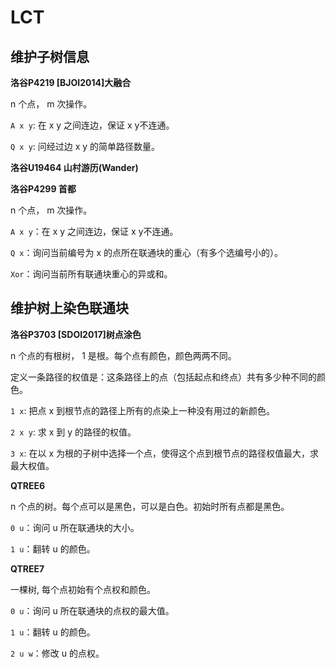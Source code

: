 # LCT

## 维护子树信息

**洛谷P4219 [BJOI2014]大融合**

n 个点， m 次操作。

`A x y`: 在 x y 之间连边，保证 x y不连通。

`Q x y`: 问经过边 x y 的简单路径数量。

**洛谷U19464 山村游历(Wander)** 

**洛谷P4299 首都**

n 个点， m 次操作。

`A x y`：在 x y 之间连边，保证 x y不连通。

`Q x`：询问当前编号为 x 的点所在联通块的重心（有多个选编号小的）。

`Xor`：询问当前所有联通块重心的异或和。

## 维护树上染色联通块

**洛谷P3703 [SDOI2017\]树点涂色**

n 个点的有根树， 1 是根。每个点有颜色，颜色两两不同。

定义一条路径的权值是：这条路径上的点（包括起点和终点）共有多少种不同的颜色。

`1 x`: 把点 x 到根节点的路径上所有的点染上一种没有用过的新颜色。

`2 x y`: 求 x 到 y 的路径的权值。

`3 x`: 在以 x 为根的子树中选择一个点，使得这个点到根节点的路径权值最大，求最大权值。

**QTREE6**

n 个点的树。每个点可以是黑色，可以是白色。初始时所有点都是黑色。

`0 u`：询问 u 所在联通块的大小。

`1 u`：翻转 u 的颜色。

**QTREE7**

一棵树, 每个点初始有个点权和颜色。

`0 u`：询问 u 所在联通块的点权的最大值。

`1 u`：翻转 u 的颜色。

`2 u w`：修改 u 的点权。
